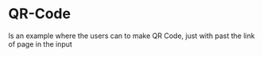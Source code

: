 # QR-Code
Is an example where the users can to make QR Code, just with past the  link of page in the input
